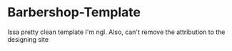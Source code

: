 # Barbershop-Template
Issa pretty clean template I'm ngl. Also, can't remove the attribution to the designing site
